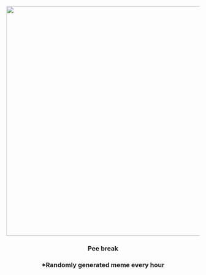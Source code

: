 <p align="center">
        <img src="https://i.redd.it/kwwggmy6egh91.gif" width="600" height="600">
        </p>
        <h3 align="center">Pee break</h3>
        <h3 align="center">*Randomly generated meme every hour</h3>
    